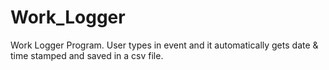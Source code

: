 # Work_Logger
Work Logger Program. User types in event and it automatically gets date &amp; time stamped and saved in a csv file.
